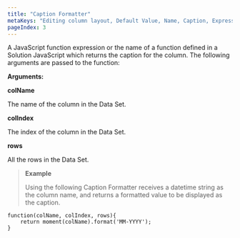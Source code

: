 ```yaml
---
title: "Caption Formatter"
metaKeys: "Editing column layout, Default Value, Name, Caption, Expression, Store Column Binding, Order By, Dropdown Selection, custom parameters, format, formatter"
pageIndex: 3
---
```




A JavaScript function expression or the name of a function defined in a Solution JavaScript which returns the caption for the column. The following arguments are passed to the function:

**Arguments:**

**colName**

The name of the column in the Data Set.

**colIndex**

The index of the column in the Data Set.

**rows**

All the rows in the Data Set.


>**Example**
>
>Using the following Caption Formatter receives a datetime string as the column name, and returns a formatted value to be displayed as the caption.
>
    function(colName, colIndex, rows){		
        return moment(colName).format('MM-YYYY');
    }



